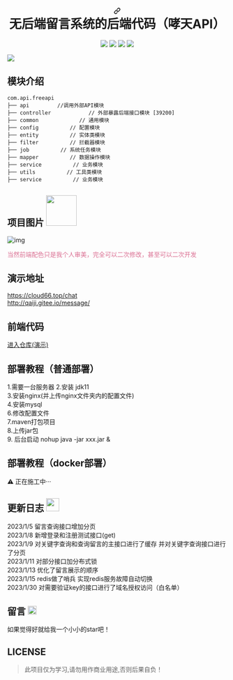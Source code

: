 <h1 align="center" dir="auto"><a id="user-content-vctgo-platform-哮天犬API" class="anchor" aria-hidden="true" href="#vctgo-platform-哮天Api"><svg class="octicon octicon-link" viewBox="0 0 16 16" version="1.1" width="16" height="16" aria-hidden="true"><path fill-rule="evenodd" d="M7.775 3.275a.75.75 0 001.06 1.06l1.25-1.25a2 2 0 112.83 2.83l-2.5 2.5a2 2 0 01-2.83 0 .75.75 0 00-1.06 1.06 3.5 3.5 0 004.95 0l2.5-2.5a3.5 3.5 0 00-4.95-4.95l-1.25 1.25zm-4.69 9.64a2 2 0 010-2.83l2.5-2.5a2 2 0 012.83 0 .75.75 0 001.06-1.06 3.5 3.5 0 00-4.95 0l-2.5 2.5a3.5 3.5 0 004.95 4.95l1.25-1.25a.75.75 0 00-1.06-1.06l-1.25 1.25a2 2 0 01-2.83 0z"></path></svg></a>无后端留言系统的后端代码（哮天API）
</h1>
<p align="center" dir="auto">
<img src="https://img.shields.io/badge/platform-Linux-ff69b4.svg" style="max-width: 100%;"></a>
<img src="https://img.shields.io/badge/language-java-yellowgreen.svg" style="max-width: 100%;"></a>
<a target="_blank" rel="noopener noreferrer nofollow" href="https://camo.githubusercontent.com/8bc4017a2f8c506dc6c1793d2c93353b4dbdcdb49315f79873c7e581dc9e4c2e/68747470733a2f2f696d672e736869656c64732e696f2f62616467652f6c616e67756167652d7368656c6c2d677265656e2e737667"><img src="https://camo.githubusercontent.com/8bc4017a2f8c506dc6c1793d2c93353b4dbdcdb49315f79873c7e581dc9e4c2e/68747470733a2f2f696d672e736869656c64732e696f2f62616467652f6c616e67756167652d7368656c6c2d677265656e2e737667" data-canonical-src="https://img.shields.io/badge/language-shell-green.svg" style="max-width: 100%;"></a>
<img src="https://img.shields.io/badge/language-Vue-yellow.svg" style="max-width: 100%;"></a>
</p>
<img src="https://img.shields.io/badge/QQ-2726225713-orange.svg?style=flat-square" style="max-width: 100%;">

## 模块介绍
<pre class="notranslate"><code>com.api.freeapi     
├── api         //调用外部API模块
├── controller            // 外部暴露后端接口模块 [39200]
├── common             // 通用模块
├── config          // 配置模块
├── entity          // 实体类模块
├── filter          // 拦截器模块
├── job          // 系统任务模块
├── mapper          // 数据操作模块
├── service          // 业务模块
├── utils          // 工具类模块
├── service          // 业务模块
</code></pre>

## 项目图片 <img width="70px" src="https://s1.ax1x.com/2023/02/03/pSsPWWT.png">
![img](https://s1.ax1x.com/2023/02/03/pSsPcoq.png "演示")




<p style="color: palevioletred">当然前端配色只是我个人审美，完全可以二次修改，甚至可以二次开发<p>

## 演示地址
https://cloud66.top/chat \
http://qaiji.gitee.io/message/

## 前端代码
<a href="https://gitee.com/qAiJi/message">进入仓库(演示)</a>

## 部署教程（普通部署）
1.需要一台服务器
2.安装 jdk11 \
3.安装nginx(并上传nginx文件夹内的配置文件) \
4.安装mysql \
6.修改配置文件 \
7.maven打包项目 \
8.上传jar包 \
9. 后台启动 nohup java -jar xxx.jar &
## 部署教程（docker部署）
<p dir="auto"><g-emoji class="g-emoji" alias="warning" fallback-src="https://github.githubassets.com/images/icons/emoji/unicode/26a0.png">⚠</g-emoji> 正在施工中···</p>

## 更新日志 <img width="30px"  src="https://github.githubassets.com/images/icons/emoji/unicode/1f4dd.png">
2023/1/5 留言查询接口增加分页 \
2023/1/8 新增登录和注册测试接口(get) \
2023/1/9 对关键字查询和查询留言的主接口进行了缓存 并对关键字查询接口进行了分页 \
2023/1/11 对部分接口加分布式锁 \
2023/1/13 优化了留言展示的顺序 \
2023/1/15 redis做了哨兵 实现redis服务故障自动切换 \
2023/1/30 对需要验证key的接口进行了域名授权访问（白名单）

## 留言 <img width='20px' src="https://github.githubassets.com/images/icons/emoji/unicode/1f618.png">
如果觉得好就给我一个小小的star吧！
## LICENSE
<blockquote>
<p dir="auto">此项目仅为学习,请勿用作商业用途,否则后果自负！</p>
</blockquote>
